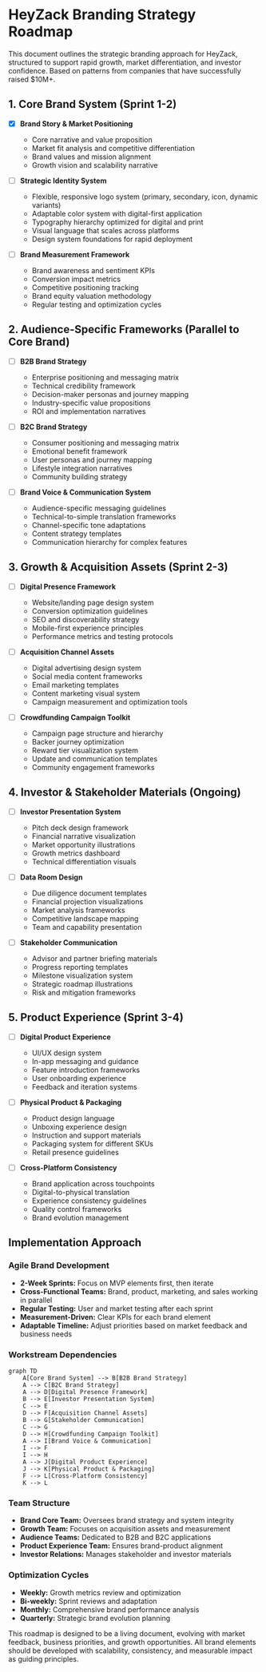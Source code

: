 # HeyZack Branding Strategy Roadmap

This document outlines the strategic branding approach for HeyZack, structured to support rapid growth, market differentiation, and investor confidence. Based on patterns from companies that have successfully raised $10M+.

## 1. Core Brand System (Sprint 1-2)

- [x] **Brand Story & Market Positioning**
  - Core narrative and value proposition
  - Market fit analysis and competitive differentiation
  - Brand values and mission alignment
  - Growth vision and scalability narrative

- [ ] **Strategic Identity System**
  - Flexible, responsive logo system (primary, secondary, icon, dynamic variants)
  - Adaptable color system with digital-first application
  - Typography hierarchy optimized for digital and print
  - Visual language that scales across platforms
  - Design system foundations for rapid deployment

- [ ] **Brand Measurement Framework**
  - Brand awareness and sentiment KPIs
  - Conversion impact metrics
  - Competitive positioning tracking
  - Brand equity valuation methodology
  - Regular testing and optimization cycles

## 2. Audience-Specific Frameworks (Parallel to Core Brand)

- [ ] **B2B Brand Strategy**
  - Enterprise positioning and messaging matrix
  - Technical credibility framework
  - Decision-maker personas and journey mapping
  - Industry-specific value propositions
  - ROI and implementation narratives

- [ ] **B2C Brand Strategy**
  - Consumer positioning and messaging matrix
  - Emotional benefit framework
  - User personas and journey mapping
  - Lifestyle integration narratives
  - Community building strategy

- [ ] **Brand Voice & Communication System**
  - Audience-specific messaging guidelines
  - Technical-to-simple translation frameworks
  - Channel-specific tone adaptations
  - Content strategy templates
  - Communication hierarchy for complex features

## 3. Growth & Acquisition Assets (Sprint 2-3)

- [ ] **Digital Presence Framework**
  - Website/landing page design system
  - Conversion optimization guidelines
  - SEO and discoverability strategy
  - Mobile-first experience principles
  - Performance metrics and testing protocols

- [ ] **Acquisition Channel Assets**
  - Digital advertising design system
  - Social media content frameworks
  - Email marketing templates
  - Content marketing visual system
  - Campaign measurement and optimization tools

- [ ] **Crowdfunding Campaign Toolkit**
  - Campaign page structure and hierarchy
  - Backer journey optimization
  - Reward tier visualization system
  - Update and communication templates
  - Community engagement frameworks

## 4. Investor & Stakeholder Materials (Ongoing)

- [ ] **Investor Presentation System**
  - Pitch deck design framework
  - Financial narrative visualization
  - Market opportunity illustrations
  - Growth metrics dashboard
  - Technical differentiation visuals

- [ ] **Data Room Design**
  - Due diligence document templates
  - Financial projection visualizations
  - Market analysis frameworks
  - Competitive landscape mapping
  - Team and capability presentation

- [ ] **Stakeholder Communication**
  - Advisor and partner briefing materials
  - Progress reporting templates
  - Milestone visualization system
  - Strategic roadmap illustrations
  - Risk and mitigation frameworks

## 5. Product Experience (Sprint 3-4)

- [ ] **Digital Product Experience**
  - UI/UX design system
  - In-app messaging and guidance
  - Feature introduction frameworks
  - User onboarding experience
  - Feedback and iteration systems

- [ ] **Physical Product & Packaging**
  - Product design language
  - Unboxing experience design
  - Instruction and support materials
  - Packaging system for different SKUs
  - Retail presence guidelines

- [ ] **Cross-Platform Consistency**
  - Brand application across touchpoints
  - Digital-to-physical translation
  - Experience consistency guidelines
  - Quality control frameworks
  - Brand evolution management

## Implementation Approach

### Agile Brand Development

- **2-Week Sprints:** Focus on MVP elements first, then iterate
- **Cross-Functional Teams:** Brand, product, marketing, and sales working in parallel
- **Regular Testing:** User and market testing after each sprint
- **Measurement-Driven:** Clear KPIs for each brand element
- **Adaptable Timeline:** Adjust priorities based on market feedback and business needs

### Workstream Dependencies

```mermaid
graph TD
    A[Core Brand System] --> B[B2B Brand Strategy]
    A --> C[B2C Brand Strategy]
    A --> D[Digital Presence Framework]
    B --> E[Investor Presentation System]
    C --> E
    D --> F[Acquisition Channel Assets]
    B --> G[Stakeholder Communication]
    C --> G
    D --> H[Crowdfunding Campaign Toolkit]
    A --> I[Brand Voice & Communication]
    I --> F
    I --> H
    A --> J[Digital Product Experience]
    J --> K[Physical Product & Packaging]
    F --> L[Cross-Platform Consistency]
    K --> L
```

### Team Structure

- **Brand Core Team:** Oversees brand strategy and system integrity
- **Growth Team:** Focuses on acquisition assets and measurement
- **Audience Teams:** Dedicated to B2B and B2C applications
- **Product Experience Team:** Ensures brand-product alignment
- **Investor Relations:** Manages stakeholder and investor materials

### Optimization Cycles

- **Weekly:** Growth metrics review and optimization
- **Bi-weekly:** Sprint reviews and adaptation
- **Monthly:** Comprehensive brand performance analysis
- **Quarterly:** Strategic brand evolution planning

This roadmap is designed to be a living document, evolving with market feedback, business priorities, and growth opportunities. All brand elements should be developed with scalability, consistency, and measurable impact as guiding principles.
